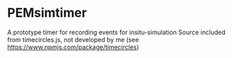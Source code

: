 # PEMsimtimer
A prototype timer for recording events for insitu-simulation
Source included from timecircles.js, not developed by me (see https://www.npmjs.com/package/timecircles)
